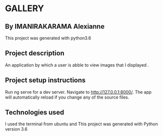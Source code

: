 # GALLERY

## By IMANIRAKARAMA Alexianne
This project was generated with python3.6

## Project description
An application by which a user is abble to view images that I displayed .

## Project setup instructions
Run ng serve for a dev server. Navigate to http://127.0.0.1:8000/. The app will automatically reload if you change any of the source files.

## Technologies used
I used the terminal from ubuntu and This project was generated with Python version 3.6